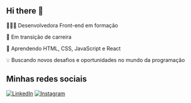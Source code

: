 ## Hi there 👋

👩🏾‍💻 Desenvolvedora Front-end em formação

🌱 Em transição de carreira

🚀 Aprendendo HTML, CSS, JavaScript e React

💡 Buscando novos desafios e oportunidades no mundo da programação

## Minhas redes sociais 

[![LinkedIn](https://img.shields.io/badge/LinkedIn-0077B5?style=for-the-badge&logo=linkedin&logoColor=white)](https://www.linkedin.com/in/laydianne-braz-ab509430a)
[![Instagram](https://img.shields.io/badge/Instagram-E4405F?style=for-the-badge&logo=instagram&logoColor=white)](https://www.instagram.com/layd18/)

